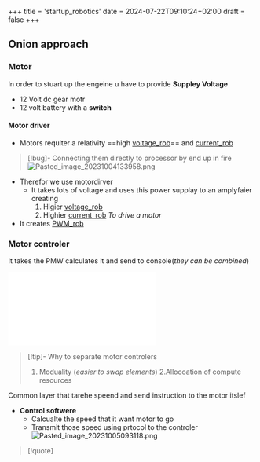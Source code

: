 +++
title = 'startup_robotics'
date = 2024-07-22T09:10:24+02:00
draft = false
+++

## Onion approach 

### Motor 
In order to stuart up the engeine u have to provide **Suppley Voltage**
- 12 Volt dc gear motr 
- 12 volt battery with a **switch**


####  Motor driver 


- Motors requiter a relativity ==high [voltage_rob](/voltage_rob.md)==  and [current_rob](/current_rob.md)
>[!bug]- Connecting them directly to processor by end up in fire
>![Pasted_image_20231004133958.png](/Pasted_image_20231004133958.png)

- Therefor we use motordirver 
	- It takes lots of voltage and uses this power supplay to an amplyfaier creating
		1. Higier [voltage_rob](/voltage_rob.md)
		2. Highier [current_rob](/current_rob.md)
		*To drive a motor*
- It creates [PWM_rob](/PWM_rob.md)
### Motor controler 
It takes the PMW calculates it and send to console(*they can be combined*)



![controlesrs_rob](/controlesrs_rob.md)

>[!tip]- Why to separate motor controlers
>1. Moduality (*easier to swap elements*)
>2.Allocoation of compute resources 

Common layer that tarehe speend and send instruction  to the motor itslef

- **Control softwere**
	- Calcualte the speed that it want motor to go 
	- Transmit those speed using prtocol to the controler
	![Pasted_image_20231005093118.png](/Pasted_image_20231005093118.png)

>[!quote]